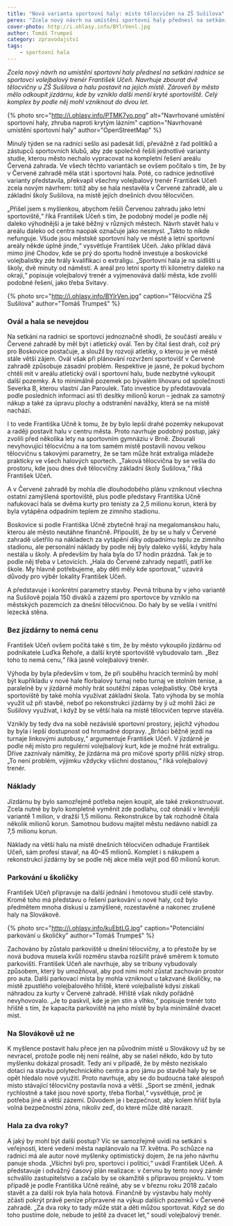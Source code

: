 ```yaml
---
title: "Nová varianta sportovní haly: místo tělocvičen na ZŠ Sušilova"
perex: "Zcela nový návrh na umístění sportovní haly přednesl na setkání radnice se sportovci volejbalový trenér František Učeň: Navrhuje zbourat dvě tělocvičny u ZŠ Sušilova a halu postavit na jejich místě."
cover-photo: http://i.ohlasy.info/BYlrVenl.jpg
author: Tomáš Trumpeš
category: zpravodajství
tags:
    - sportovní hala
---
```


*Zcela nový návrh na umístění sportovní haly přednesl na setkání radnice se sportovci volejbalový trenér František Učeň. Navrhuje zbourat dvě tělocvičny u ZŠ Sušilova a halu postavit na jejich místě. Zároveň by město mělo odkoupit jízdárnu, kde by vzniklo další menší kryté sportoviště. Celý komplex by podle něj mohl vzniknout do dvou let.*

{% photo src="http://i.ohlasy.info/PTMK7yo.png" alt="Navrhované umístění sportovní haly, zhruba naproti krytým lázním" caption="Navrhované umístění sportovní haly" author="OpenStreetMap" %}

Minulý týden se na radnici sešlo asi padesát lidí, převážně z řad politiků a zástupců sportovních klubů, aby zde společně řešili jednotlivé varianty studie, kterou město nechalo vypracovat na kompletní řešení areálu Červená zahrada. Ve všech těchto variantách se ovšem počítalo s tím, že by v Červené zahradě měla stát i sportovní hala. Poté, co radnice jednotlivé varianty představila, překvapil všechny volejbalový trenér František Učeň zcela novým návrhem: totiž aby se hala nestavěla v Červené zahradě, ale u základní školy Sušilova, na místě jejích dnešních dvou tělocvičen.

„Přišel jsem s myšlenkou, abychom řešili Červenou zahradu jako letní sportoviště,“ říká František Učeň s tím, že podobný model je podle něj daleko výhodnější a je také běžný v různých městech. Návrh stavět halu v areálu daleko od centra naopak označuje jako nesmysl. „Takto to nikde nefunguje. Všude jsou městské sportovní haly ve městě a letní sportovní areály někde úplně jinde,“ vysvětluje František Učeň. Jako příklad dává mimo jiné Chodov, kde se prý do sportu hodně investuje a boskovické volejbalistky zde hrály kvalifikaci o extraligu. „Sportovní hala je na sídlišti u školy, dvě minuty od náměstí. A areál pro letní sporty tři kilometry daleko na okraji,“ popisuje volejbalový trenér a vyjmenovává další města, kde zvolili podobné řešení, jako třeba Svitavy.

{% photo src="http://i.ohlasy.info/BYlrVen.jpg" caption="Tělocvična ZŠ Sušilova" author="Tomáš Trumpeš" %}

### Ovál a hala se nevejdou

Na setkání na radnici se sportovci jednoznačně shodli, že součástí areálu v Červené zahradě by měl být i atletický ovál. Ten by čítal šest drah, což prý pro Boskovice postačuje, a sloužil by rozvoji atletiky, o kterou je ve městě stále větší zájem. Ovál však při plánování rozvržení sportovišť v Červené zahradě způsobuje zásadní problém. Respektive je jasné, že pokud bychom chtěli mít v areálu atletický ovál i sportovní halu, bude nezbytné vykoupit další pozemky. A to minimálně pozemek po bývalém lihovaru od společnosti Severka B, kterou vlastní Jan Paroulek. Tato investice by představovala podle posledních informací asi tři desítky milionů korun – jednak za samotný nákup a také za úpravu plochy a odstranění navážky, která se na místě nachází.

I to vede Františka Učně k tomu, že by bylo lepší drahé pozemky nekupovat a raději postavit halu v centru města. Proto navrhuje podobný postup, jaký zvolili před několika lety na sportovním gymnáziu v Brně. Zbourali nevyhovující tělocvičnu a na tom samém místě postavili novou velkou tělocvičnu s takovými parametry, že se tam může hrát extraliga mládeže prakticky ve všech halových sportech. „Taková tělocvična by se vešla do prostoru, kde jsou dnes dvě tělocvičny základní školy Sušilova,“ říká František Učeň.

A v Červené zahradě by mohla dle dlouhodobého plánu vzniknout všechna ostatní zamýšlená sportoviště, plus podle představy Františka Učně nafukovací hala  se dvěma kurty pro tenisty za 2,5 milionu korun, která by byla vytápěna odpadním teplem ze zimního stadionu.

Boskovice si podle Františka Učně zbytečně hrají na megalomanskou halu, kterou ale město neutáhne finančně. Připouští, že by se u haly v Červené zahradě ušetřilo na nákladech za vytápění díky odpadnímu teplu ze zimního stadionu, ale personální náklady by podle něj byly daleko vyšší, kdyby hala nestála u školy. A především by hala byla do 17 hodin prázdná. Tak je to podle něj třeba v Letovicích. „Hala do Červené zahrady nepatří, patří ke škole. My hlavně potřebujeme, aby děti měly kde sportovat,“ uzavírá důvody pro výběr lokality František Učeň.

A představuje i konkrétní parametry stavby. Pevná tribuna by v jeho variantě na Sušilově pojala 150 diváků a zázemí pro sportovce by vzniklo na městských pozemcích za dnešní tělocvičnou. Do haly by se vešla i vnitřní lezecká stěna.

### Bez jízdárny to nemá cenu

František Učeň ovšem počítá také s tím, že by město vykoupilo jízdárnu od podnikatele Luďka Řehoře, a další kryté sportoviště vybudovalo tam. „Bez toho to nemá cenu,“ říká jasně volejbalový trenér.

Výhoda by byla především v tom, že při souběhu hracích termínů by mohl být kupříkladu v nové hale florbalový turnaj nebo turnaj ve stolním tenise, a paralelně by v jízdárně mohly hrát soutěžní zápas volejbalistky. Obě krytá sportoviště by také mohla využívat základní škola. Tato výhoda by se mohla využít už při stavbě, neboť po rekonstrukci jízdárny by ji už mohli žáci ze Sušilovy využívat, i když by se větší hala na místě tělocvičen teprve stavěla.

Vznikly by tedy dva na sobě nezávislé sportovní prostory, jejichž výhodou by byla i lepší dostupnost od hromadné dopravy. „Brňáci běžně jezdí na turnaje linkovými autobusy,“ argumentuje František Učeň. V jízdárně je podle něj místo pro regulérní volejbalový kurt, kde je možné hrát extraligu. Dříve zaznívaly námitky, že jízdárna má pro míčové sporty příliš nízký strop. „To není problém, výjimku vždycky všichni dostanou,“ říká volejbalový trenér. 

### Náklady

Jízdárnu by bylo samozřejmě potřeba nejen koupit, ale také zrekonstruovat. Zcela nutné by bylo kompletně vyměnit zde podlahu, což obnáší v levnější variantě 1 milion, v dražší 1,5 milionu. Rekonstrukce by tak rozhodně čítala několik milionů korun. Samotnou budovu majitel městu nedávno nabídl za 7,5 milionu korun.

Náklady na větší halu na místě dnešních tělocvičen odhaduje František Učeň, sám profesí stavař, na 40–45 milionů. Komplet i s nákupem a rekonstrukcí jízdárny by se podle něj akce měla vejít pod 60 milionů korun.

### Parkování u školičky

František Učeň připravuje na další jednání i hmotovou studii celé stavby. Kromě toho má představu o řešení parkování u nové haly, což bylo předmětem mnoha diskusí u zamýšlené, rozestavěné a nakonec zrušené haly na Slovákově.

{% photo src="http://i.ohlasy.info/kuEbtLG.jpg" caption="Potenciální parkování u školičky" author="Tomáš Trumpeš" %}

Zachováno by zůstalo parkoviště u dnešní tělocvičny, a to přestože by se nová budova musela kvůli rozměru stavba rozšířit právě směrem k tomuto parkovišti. František Učeň ale navrhuje, aby se tribuny vybudovaly způsobem, který by umožňoval, aby pod nimi mohl zůstat zachován prostor pro auta. Další parkovací místa by mohla vzniknout u takzvané školičky, na místě zpustlého volejbalového hřiště, které volejbalisté kdysi získali náhradou za kurty v Červené zahradě. Hřiště však nikdy pořádně nevyhovovalo. „Je to paskvil, kde je jen stín a vlhko,“ popisuje trenér toto hřiště s tím, že kapacita parkoviště na jeho místě by byla minimálně dvacet míst.

### Na Slovákově už ne

K myšlence postavit halu přece jen na původním místě u Slovákovy už by se nevracel, protože podle něj není reálné, aby se našel někdo, kdo by tuto myšlenku dokázal prosadit. Tedy ani v případě, že by město nezískalo dotaci na stavbu polytechnického centra a pro jámu po stavbě haly by se opět hledalo nové využití. Proto navrhuje, aby se do budoucna také alespoň místo stávající tělocvičny postavila nová a větší. „Sport se změnil, jednak rychlostně a také jsou nové sporty, třeba florbal,“ vysvětluje, proč je potřeba jiné a větší zázemí. Důvodem je i bezpečnost, aby kolem hřišť byla volná bezpečnostní zóna, nikoliv zeď, do které může dítě narazit. 

### Hala za dva roky?

A jaký by mohl být další postup? Víc se samozřejmě uvidí na setkání s veřejností, které vedení města naplánovalo na 17. května. Po schůzce na radnici má ale autor nové myšlenky optimistický dojem, že na jeho návrhu panuje shoda. „Všichni byli pro, sportovci i politici,“ uvádí František Učeň. A představuje i odvážný časový plán realizace: v červnu by tento nový záměr schválilo zastupitelstvo a začalo by se okamžitě s přípravou projektu. V tom případě je podle Františka Učně reálné, aby se v březnu roku 2018 začalo stavět a za další rok byla hala hotová. Finančně by výstavbu haly mohly zčásti pokrýt právě peníze připravené na výkup dalších pozemků v Červené zahradě. „Za dva roky to tady může stát a děti můžou sportovat. Když se do toho pustíme dole, nebude to ještě za dvacet let,“ soudí volejbalový trenér.
